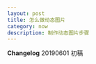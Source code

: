 ```yaml
---
layout: post
title: 怎么做动态图片    
category: now
description: 制作动态图片步骤  
---
```





	
**Changelog** 
20190601 初稿 

